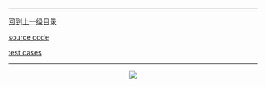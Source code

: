 ----------
[回到上一级目录](https://zhaochenyou.github.io/Way-to-Algorithm/Chapter-3/)

[source code](https://github.com/zhaochenyou/Way-to-Algorithm/blob/master/Chapter-3/src/SegmentTree.hpp)

[test cases](https://github.com/zhaochenyou/Way-to-Algorithm/blob/master/Chapter-3/src/SegmentTree.cpp)

----------
<p align="center"><img src="https://github.com/zhaochenyou/Way-to-Algorithm/raw/master/Chapter-3/res/SegmentTree.png" /></p>
